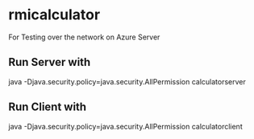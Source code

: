 # rmicalculator

For Testing over the network on Azure Server

## Run Server with
java -Djava.security.policy=java.security.AllPermission calculatorserver


## Run Client with

java -Djava.security.policy=java.security.AllPermission calculatorclient
